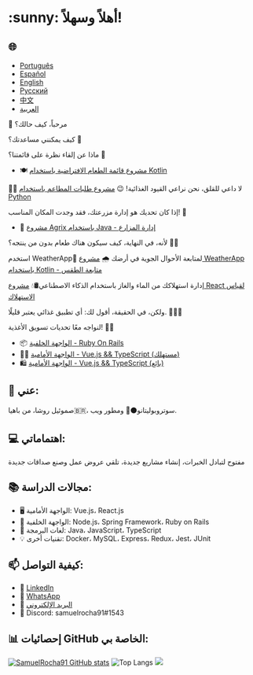 <h1>:sunny: أهلاً وسهلاً! </h1>

<h2>🌐</h2>
<ul>
  <li><a href="https://github.com/SamuelRocha91/SamuelRocha91/blob/main/README.md" target="_blank">Português</a></li>
  <li><a href="https://github.com/SamuelRocha91/SamuelRocha91/blob/main/README_SP.MD" target="_blank">Español</a></li>
  <li><a href="https://github.com/SamuelRocha91/SamuelRocha91/blob/main/README_EN.MD" target="_blank">English</a></li>
  <li><a href="https://github.com/SamuelRocha91/SamuelRocha91/blob/main/README_язык.md" target="_blank">Русский</a></li>
  <li><a href="https://github.com/SamuelRocha91/SamuelRocha91/blob/main/README_华语.md" target="_blank">中文</a></li>
  <li><a href="https://github.com/SamuelRocha91/SamuelRocha91/blob/main/README_ar.md" target="_blank">العربية</a></li>
</ul>

👋 مرحباً، كيف حالك؟

<div>
  <p>كيف يمكنني مساعدتك؟ 🥰</p>
  <p>ماذا عن إلقاء نظرة على قائمتنا؟ 🧾</p>
  <ul>
    <li>
      🍽️ <a href="https://github.com/SamuelRocha91/kotlinVirtualMenu/blob/main/README_ar.md" target="_blank">مشروع قائمة الطعام الافتراضية باستخدام Kotlin</a>
    </li>
  </ul>
  <p>
    👩‍🍳 لا داعي للقلق، نحن نراعي القيود الغذائية! 😉
      <a href="https://github.com/SamuelRocha91/restaurantOrders/blob/main/README_ar.md" target="_blank">مشروع طلبات المطاعم باستخدام Python</a>
  </p>
</div>

<p>إذا كان تحديك هو إدارة مزرعتك، فقد وجدت المكان المناسب! 🎯</p>
<ul>
  <li>🌾 <a href="https://github.com/SamuelRocha91/Agrix/blob/main/README_ar.md" target="_blank">مشروع Agrix باستخدام Java - إدارة المزارع</a></li>
</ul>
<p>لأنه، في النهاية، كيف سيكون هناك طعام بدون من ينتجه؟ 🤔👀</p>

<p>استخدم WeatherApp📱 لمتابعة الأحوال الجوية في أرضك 🌧️ <a href="https://github.com/SamuelRocha91/kotlinWeatherApp/blob/main/README_ar.md" target="_blank">مشروع WeatherApp باستخدام Kotlin - متابعة الطقس</a></p>

<p>إدارة استهلاكك من الماء والغاز باستخدام الذكاء الاصطناعي🛢️💧 <a href="https://github.com/SamuelRocha91/precisionReactApplication/blob/main/README_ar.md" target="_blank">مشروع React لقياس الاستهلاك</a></p>

<p>ولكن، في الحقيقة، أقول لك: أي تطبيق غذائي يعتبر قليلًا. 🤪🚀🤷 </p>
<p>لنواجه معًا تحديات تسويق الأغذية! 💯🥗</p>
<ul>
  <li>📦 <a href="https://github.com/SamuelRocha91/delivery_back/blob/main/README_ar.md" target="_blank">الواجهة الخلفية - Ruby On Rails</a></li>
  <li>👨‍💻 <a href="https://github.com/SamuelRocha91/consumy/blob/main/README_ar.md" target="_blank">الواجهة الأمامية - Vue.js && TypeScript (مستهلك)</a></li>
  <li>🛍️ <a href="https://github.com/SamuelRocha91/seller_application/blob/main/README_ar.md" target="_blank">الواجهة الأمامية - Vue.js && TypeScript (بائع)</a></li>
</ul>

<h2>🧑 عني:</h2>
<p>صموئيل روشا، من باهيا🇧🇷، سوتروبوليتانو⚫🔴 ومطور ويب.</p>

<h2>💻 اهتماماتي:</h2>
<p>مفتوح لتبادل الخبرات، إنشاء مشاريع جديدة، تلقي عروض عمل وصنع صداقات جديدة</p>

<h2>📚 مجالات الدراسة:</h2>
<ul>
  <li>🖥️ الواجهة الأمامية: Vue.js، React.js</li>
  <li>📡 الواجهة الخلفية: Node.js، Spring Framework، Ruby on Rails</li>
  <li>📖 لغات البرمجة: Java، JavaScript، TypeScript</li>
  <li>💡 تقنيات أخرى: Docker، MySQL، Express، Redux، Jest، JUnit</li>
</ul>

<h2>📫 كيفية التواصل:</h2>
<ul>
  <li>💼 <a href="https://www.linkedin.com/in/samuel-rocha-88278224a/" target="_blank">LinkedIn</a></li>
  <li>📱 <a href="https://wa.me/71992594946" target="_blank">WhatsApp</a></li>
  <li>📧 <a href="mailto:samuel_sr@hotmail.com.br">البريد الإلكتروني</a></li>
  <li>💬 Discord: samuelrocha91#1543</li>
</ul>

<h2>📊 إحصائيات GitHub الخاصة بي:</h2>

[![SamuelRocha91 GitHub stats](https://github-readme-stats.vercel.app/api?username=SamuelRocha91)](https://github.com/SamuelRocha91/github-readme-stats)
![Top Langs](https://github-readme-stats.vercel.app/api/top-langs/?username=SamuelRocha91&langs_count=8&layout=compact)
![](https://api.visitorbadge.io/api/VisitorHit?user=SamuelRocha91&repo=SamuelRocha91-visitors-badge&countColor=%237B1E7A)
